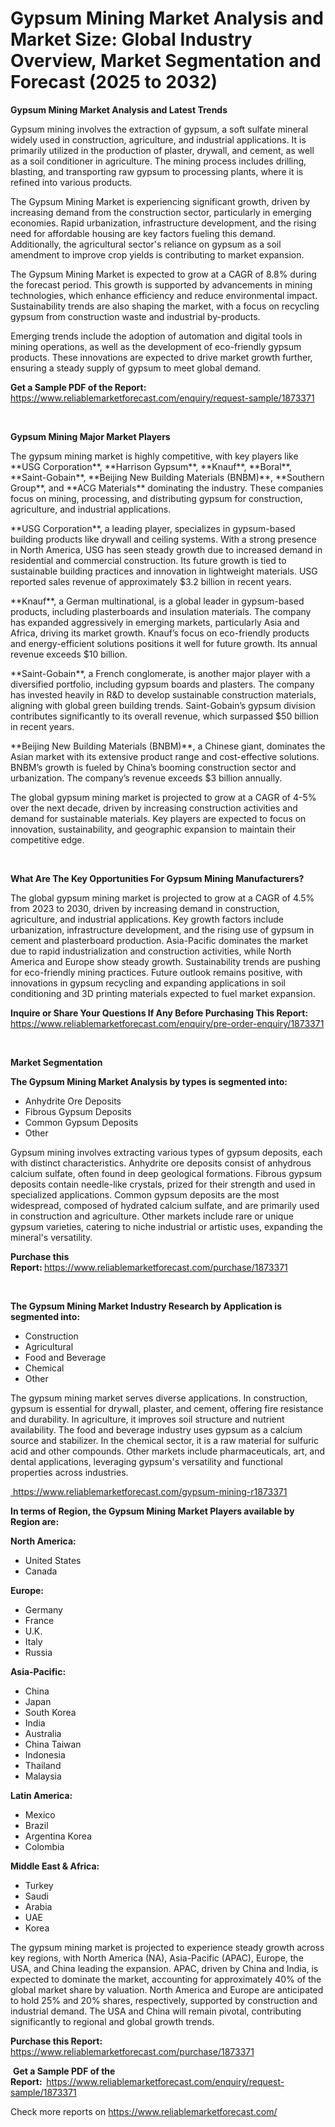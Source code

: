 <p><h1>Gypsum Mining Market Analysis and Market Size: Global Industry Overview, Market Segmentation and Forecast (2025 to 2032)</h1></p><p><strong>Gypsum Mining Market Analysis and Latest Trends</strong></p>
<p><p>Gypsum mining involves the extraction of gypsum, a soft sulfate mineral widely used in construction, agriculture, and industrial applications. It is primarily utilized in the production of plaster, drywall, and cement, as well as a soil conditioner in agriculture. The mining process includes drilling, blasting, and transporting raw gypsum to processing plants, where it is refined into various products.</p><p>The Gypsum Mining Market is experiencing significant growth, driven by increasing demand from the construction sector, particularly in emerging economies. Rapid urbanization, infrastructure development, and the rising need for affordable housing are key factors fueling this demand. Additionally, the agricultural sector's reliance on gypsum as a soil amendment to improve crop yields is contributing to market expansion.</p><p>The Gypsum Mining Market is expected to grow at a CAGR of 8.8% during the forecast period. This growth is supported by advancements in mining technologies, which enhance efficiency and reduce environmental impact. Sustainability trends are also shaping the market, with a focus on recycling gypsum from construction waste and industrial by-products.</p><p>Emerging trends include the adoption of automation and digital tools in mining operations, as well as the development of eco-friendly gypsum products. These innovations are expected to drive market growth further, ensuring a steady supply of gypsum to meet global demand.</p></p>
<p><strong>Get a Sample PDF of the Report:&nbsp;</strong> <a href="https://www.reliablemarketforecast.com/enquiry/request-sample/1873371?utm_campaign=1890&utm_medium=2&utm_source=Github&utm_content=ia&utm_term=25012025&utm_id=gypsum-mining">https://www.reliablemarketforecast.com/enquiry/request-sample/1873371</a></p>
<p>&nbsp;</p>
<p><strong>Gypsum Mining Major Market Players</strong></p>
<p><p>The gypsum mining market is highly competitive, with key players like **USG Corporation**, **Harrison Gypsum**, **Knauf**, **Boral**, **Saint-Gobain**, **Beijing New Building Materials (BNBM)**, **Southern Group**, and **ACG Materials** dominating the industry. These companies focus on mining, processing, and distributing gypsum for construction, agriculture, and industrial applications.</p><p>**USG Corporation**, a leading player, specializes in gypsum-based building products like drywall and ceiling systems. With a strong presence in North America, USG has seen steady growth due to increased demand in residential and commercial construction. Its future growth is tied to sustainable building practices and innovation in lightweight materials. USG reported sales revenue of approximately $3.2 billion in recent years.</p><p>**Knauf**, a German multinational, is a global leader in gypsum-based products, including plasterboards and insulation materials. The company has expanded aggressively in emerging markets, particularly Asia and Africa, driving its market growth. Knauf’s focus on eco-friendly products and energy-efficient solutions positions it well for future growth. Its annual revenue exceeds $10 billion.</p><p>**Saint-Gobain**, a French conglomerate, is another major player with a diversified portfolio, including gypsum boards and plasters. The company has invested heavily in R&D to develop sustainable construction materials, aligning with global green building trends. Saint-Gobain’s gypsum division contributes significantly to its overall revenue, which surpassed $50 billion in recent years.</p><p>**Beijing New Building Materials (BNBM)**, a Chinese giant, dominates the Asian market with its extensive product range and cost-effective solutions. BNBM’s growth is fueled by China’s booming construction sector and urbanization. The company’s revenue exceeds $3 billion annually.</p><p>The global gypsum mining market is projected to grow at a CAGR of 4-5% over the next decade, driven by increasing construction activities and demand for sustainable materials. Key players are expected to focus on innovation, sustainability, and geographic expansion to maintain their competitive edge.</p></p>
<p>&nbsp;</p>
<p><strong>What Are The Key Opportunities For Gypsum Mining Manufacturers?</strong></p>
<p><p>The global gypsum mining market is projected to grow at a CAGR of 4.5% from 2023 to 2030, driven by increasing demand in construction, agriculture, and industrial applications. Key growth factors include urbanization, infrastructure development, and the rising use of gypsum in cement and plasterboard production. Asia-Pacific dominates the market due to rapid industrialization and construction activities, while North America and Europe show steady growth. Sustainability trends are pushing for eco-friendly mining practices. Future outlook remains positive, with innovations in gypsum recycling and expanding applications in soil conditioning and 3D printing materials expected to fuel market expansion.</p></p>
<p><strong>Inquire or Share Your Questions If Any Before Purchasing This Report:</strong> <a href="https://www.reliablemarketforecast.com/enquiry/pre-order-enquiry/1873371?utm_campaign=1890&utm_medium=2&utm_source=Github&utm_content=ia&utm_term=25012025&utm_id=gypsum-mining">https://www.reliablemarketforecast.com/enquiry/pre-order-enquiry/1873371</a></p>
<p>&nbsp;</p>
<p><strong>Market Segmentation</strong></p>
<p><strong>The Gypsum Mining Market Analysis by types is segmented into:</strong></p>
<p><ul><li>Anhydrite Ore Deposits</li><li>Fibrous Gypsum Deposits</li><li>Common Gypsum Deposits</li><li>Other</li></ul></p>
<p><p>Gypsum mining involves extracting various types of gypsum deposits, each with distinct characteristics. Anhydrite ore deposits consist of anhydrous calcium sulfate, often found in deep geological formations. Fibrous gypsum deposits contain needle-like crystals, prized for their strength and used in specialized applications. Common gypsum deposits are the most widespread, composed of hydrated calcium sulfate, and are primarily used in construction and agriculture. Other markets include rare or unique gypsum varieties, catering to niche industrial or artistic uses, expanding the mineral's versatility.</p></p>
<p><strong>Purchase this Report:&nbsp;</strong><a href="https://www.reliablemarketforecast.com/purchase/1873371?utm_campaign=1890&utm_medium=2&utm_source=Github&utm_content=ia&utm_term=25012025&utm_id=gypsum-mining">https://www.reliablemarketforecast.com/purchase/1873371</a></p>
<p>&nbsp;</p>
<p><strong>The Gypsum Mining Market Industry Research by Application is segmented into:</strong></p>
<p><ul><li>Construction</li><li>Agricultural</li><li>Food and Beverage</li><li>Chemical</li><li>Other</li></ul></p>
<p><p>The gypsum mining market serves diverse applications. In construction, gypsum is essential for drywall, plaster, and cement, offering fire resistance and durability. In agriculture, it improves soil structure and nutrient availability. The food and beverage industry uses gypsum as a calcium source and stabilizer. In the chemical sector, it is a raw material for sulfuric acid and other compounds. Other markets include pharmaceuticals, art, and dental applications, leveraging gypsum's versatility and functional properties across industries.</p></p>
<p><a href="https://www.reliablemarketforecast.com/gypsum-mining-r1873371?utm_campaign=1890&utm_medium=2&utm_source=Github&utm_content=ia&utm_term=25012025&utm_id=gypsum-mining">&nbsp;https://www.reliablemarketforecast.com/gypsum-mining-r1873371</a></p>
<p><strong>In terms of Region, the Gypsum Mining Market Players available by Region are:</strong></p>
<p>
    <p> <strong> North America: </strong>
        <ul>
            <li>United States</li>
            <li>Canada</li>
        </ul>
        </p> 
    <p> <strong> Europe: </strong>
        <ul>
            <li>Germany</li>
            <li>France</li>
            <li>U.K.</li>
            <li>Italy</li>
            <li>Russia</li>
        </ul>
        </p> 
    <p> <strong> Asia-Pacific: </strong>
        <ul>
            <li>China</li>
            <li>Japan</li>
            <li>South Korea</li>
            <li>India</li>
            <li>Australia</li>
            <li>China Taiwan</li>
            <li>Indonesia</li>
            <li>Thailand</li>
            <li>Malaysia</li>
        </ul>
        </p> 
    <p> <strong> Latin America: </strong>
        <ul>
            <li>Mexico</li>
            <li>Brazil</li>
            <li>Argentina Korea</li>
            <li>Colombia</li>
        </ul>
        </p> 
    <p> <strong> Middle East & Africa: </strong>
        <ul>
            <li>Turkey</li>
            <li>Saudi</li>
            <li>Arabia</li>
            <li>UAE</li>
            <li>Korea</li>
        </ul>
    </p>
    </p>
<p><p>The gypsum mining market is projected to experience steady growth across key regions, with North America (NA), Asia-Pacific (APAC), Europe, the USA, and China leading the expansion. APAC, driven by China and India, is expected to dominate the market, accounting for approximately 40% of the global market share by valuation. North America and Europe are anticipated to hold 25% and 20% shares, respectively, supported by construction and industrial demand. The USA and China will remain pivotal, contributing significantly to regional and global growth trends.</p></p>
<p><strong>Purchase this Report: </strong><a href="https://www.reliablemarketforecast.com/purchase/1873371?utm_campaign=1890&utm_medium=2&utm_source=Github&utm_content=ia&utm_term=25012025&utm_id=gypsum-mining">https://www.reliablemarketforecast.com/purchase/1873371</a></p>
<p>&nbsp;<strong>Get a Sample PDF of the Report:&nbsp;&nbsp;</strong><a href="https://www.reliablemarketforecast.com/enquiry/request-sample/1873371?utm_campaign=1890&utm_medium=2&utm_source=Github&utm_content=ia&utm_term=25012025&utm_id=gypsum-mining">https://www.reliablemarketforecast.com/enquiry/request-sample/1873371</a></p>
<p><strong></strong></p>
<p>Check more reports on <a href="https://www.reliablemarketforecast.com/?utm_campaign=1890&utm_medium=2&utm_source=Github&utm_content=ia&utm_term=25012025&utm_id=gypsum-mining">https://www.reliablemarketforecast.com/</a></p>
